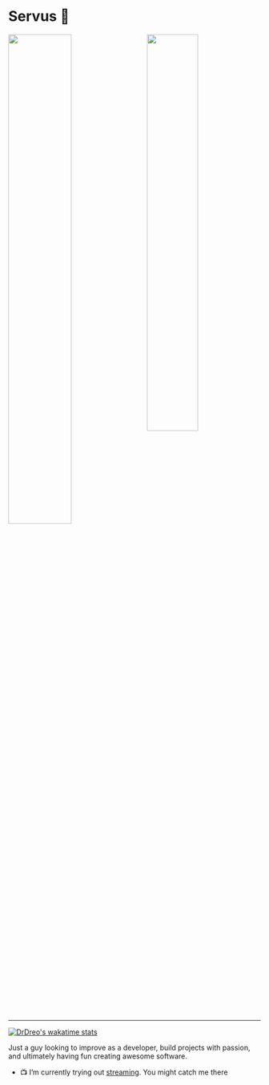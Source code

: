 # Servus 🤗

<div>
<a href="https://github.com/drdreo">
  <img align="center" width="50%" src="https://github-readme-stats.vercel.app/api?username=drdreo&custom_title=GitHub%20Stats&count_private=true&show_icons=true&theme=ayu-mirage" />
</a>

<a href="https://github.com/anuraghazra/github-readme-stats">
  <img align="right" width="45%" src="https://github-readme-stats.vercel.app/api/top-langs/?username=drdreo&custom_title=My%Languages&theme=ayu-mirage&layout=compact" />
</a>
</div>

<hr/>

[![DrDreo's wakatime stats](https://github-readme-stats.vercel.app/api/wakatime?username=DrDreo&theme=ayu-mirage&layout=as&custom_title=Coding%20Time)](https://github.com/anuraghazra/github-readme-stats)

Just a guy looking to improve as a developer, build projects with passion, and ultimately having fun creating awesome software.

- 📺 I’m currently trying out [streaming](https://twitch.tv/drdrero). You might catch me there
